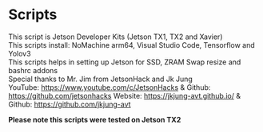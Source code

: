# Scripts

This script is Jetson Developer Kits (Jetson TX1, TX2 and Xavier)\
This scripts install: NoMachine arm64, Visual Studio Code, Tensorflow and Yolov3\
This scripts helps in setting up Jetson for SSD, ZRAM Swap resize and bashrc addons\
Special thanks to Mr. Jim from JetsonHack and Jk Jung\
YouTube: https://www.youtube.com/c/JetsonHacks & Github: https://github.com/jetsonhacks
Website: https://jkjung-avt.github.io/ & Github: https://github.com/jkjung-avt

**Please note this scripts were tested on Jetson TX2**
